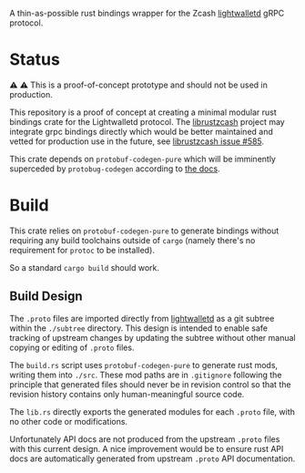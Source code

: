 A thin-as-possible rust bindings wrapper for the Zcash [lightwalletd](https://github.com/zcash/lightwalletd) gRPC protocol.

# Status

:warning: ⚠ This is a proof-of-concept prototype and should not be used in production.

This repository is a proof of concept at creating a minimal modular rust bindings crate for the Lightwalletd protocol. The [librustzcash](https://github.com/zcash/librustzcash/issues/585) project may integrate grpc bindings directly which would be better maintained and vetted for production use in the future, see [librustzcash issue #585]([200~https://github.com/zcash/librustzcash/issues/585).

This crate depends on `protobuf-codegen-pure` which will be imminently superceded by `protobug-codegen` according to [the docs](https://docs.rs/protobuf-codegen-pure/latest/protobuf_codegen_pure/#version-2).

# Build

This crate relies on `protobuf-codegen-pure` to generate bindings without requiring any build toolchains outside of `cargo` (namely there's no requirement for `protoc` to be installed).

So a standard `cargo build` should work.

## Build Design

The `.proto` files are imported directly from [lightwalletd](https://github.com/zcash/lightwalletd) as a git subtree within the `./subtree` directory. This design is intended to enable safe tracking of upstream changes by updating the subtree without other manual copying or editing of `.proto` files.

The `build.rs` script uses `protobuf-codegen-pure` to generate rust mods, writing them into `./src`. These mod paths are in `.gitignore` following the principle that generated files should never be in revision control so that the revision history contains only human-meaningful source code.

The `lib.rs` directly exports the generated modules for each `.proto` file, with no other code or modifications.

Unfortunately API docs are not produced from the upstream `.proto` files with this current design. A nice improvement would be to ensure rust API docs are automatically generated from upstream `.proto` API documentation.
